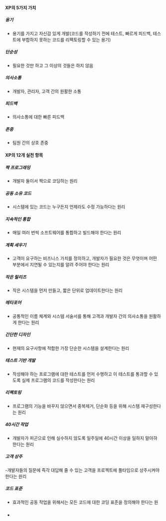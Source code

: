 #### XP의 5가지 가치
##### 용기
- 용기를 가지고 자신감 있게 개발(코드를 작성하기 전에 테스트, 빠르게 피드백, 테스트에 부합하지 못하는 코드를 리팩토링할 수 있는 용기)
##### 단순성
- 필요한 것만 하고 그 이상의 것들은 하지 않음
##### 의사소통
- 개발자, 관리자, 고객 간의 원활한 소통
##### 피드백
- 의사소통에 대한 빠른 피드백
##### 존중
- 팀원 간의 상호 존중

#### XP의 12개 실천 항목
##### 짝 프로그래밍
- 개발자 둘이서 짝으로 코딩하는 원리
##### 공동 소유 코드
- 시스템에 있는 코드는 누구든지 언제라도 수정 가능하다는 원리
##### 지속적인 통합
- 매일 여러 번씩 소프트웨어를 통합하고 빌드해야 한다는 원리
##### 계획 세우기
- 고객이 요구하는 비즈니스 가치를 정의하고, 개발자가 필요한 것은 무엇이며 어떤 부분에서 지연될 수 있는지를 알려 주어야 한다는 원리
##### 작은 릴리즈
- 작은 시스템을 먼저 만들고, 짧은 단위로 업데이트한다는 원리
##### 메타포어
- 공통적인 이름 체계와 시스템 서술서를 통해 고객과 개발자 간의 의사소통을 원활하게 한다는 원리
##### 간단한 디자인
- 현재의 요구사항에 적합한 가장 단순한 시스템을 설계한다는 원리
##### 테스트 기반 개발
- 작성해야 하는 프로그램에 대한 테스트를 먼저 수행하고 이 테스트를 통과할 수 있도록 실제 프로그램의 코드를 작성한다는 원리
##### 리팩토링
- 프로그램의 기능을 바꾸지 않으면서 중복제거, 단순화 등을 위해 시스템 재구성한다는 원리
##### 40시간 작업
- 개발자가 피곤으로 인해 실수하지 않도록 일주일에 40시간 이상을 일하지 말아햐 한다는 원리
##### 고객 상주
-개발자들의 질문에 즉각 대답해 줄 수 있는 고객을 프로젝트에 풀타임으로 상주시켜야한다는 원리
##### 코드 표준
- 효과적인 공동 작업을 위해서는 모든 코드에 대한 코딩 표준을 정의해야 한다는 원
#####
-
